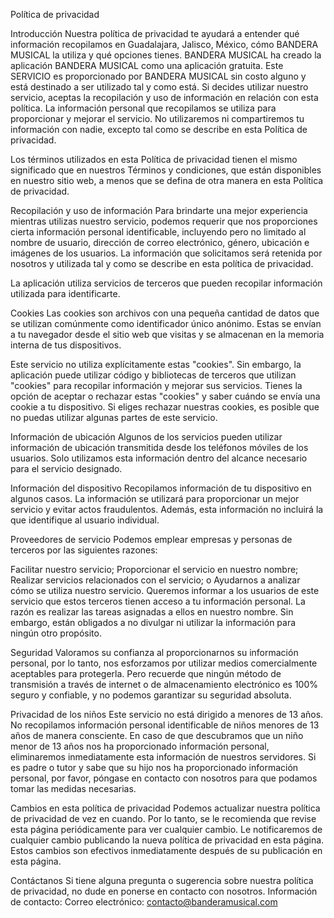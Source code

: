 Política de privacidad

Introducción
Nuestra política de privacidad te ayudará a entender qué información recopilamos en Guadalajara, Jalisco, México, cómo BANDERA MUSICAL la utiliza y
qué opciones tienes. BANDERA MUSICAL ha creado la aplicación BANDERA MUSICAL como una aplicación gratuita. Este SERVICIO es proporcionado por BANDERA MUSICAL 
sin costo alguno y está destinado a ser utilizado tal y como está. Si decides utilizar nuestro servicio, aceptas la recopilación y uso de información en relación
con esta política. La información personal que recopilamos se utiliza para proporcionar y mejorar el servicio. No utilizaremos ni compartiremos tu información con
nadie, excepto tal como se describe en esta Política de privacidad.

Los términos utilizados en esta Política de privacidad tienen el mismo significado que en nuestros Términos y condiciones, que están disponibles en nuestro sitio web,
a menos que se defina de otra manera en esta Política de privacidad.

Recopilación y uso de información
Para brindarte una mejor experiencia mientras utilizas nuestro servicio, podemos requerir que nos proporciones cierta información personal identificable,
incluyendo pero no limitado al nombre de usuario, dirección de correo electrónico, género, ubicación e imágenes de los usuarios.
La información que solicitamos será retenida por nosotros y utilizada tal y como se describe en esta política de privacidad.

La aplicación utiliza servicios de terceros que pueden recopilar información utilizada para identificarte.

Cookies
Las cookies son archivos con una pequeña cantidad de datos que se utilizan comúnmente como identificador único anónimo.
Estas se envían a tu navegador desde el sitio web que visitas y se almacenan en la memoria interna de tus dispositivos.

Este servicio no utiliza explícitamente estas "cookies". Sin embargo, la aplicación puede utilizar código y bibliotecas de terceros que utilizan "cookies" 
para recopilar información y mejorar sus servicios. Tienes la opción de aceptar o rechazar estas "cookies" y saber cuándo se envía una cookie a tu dispositivo. 
Si eliges rechazar nuestras cookies, es posible que no puedas utilizar algunas partes de este servicio.

Información de ubicación
Algunos de los servicios pueden utilizar información de ubicación transmitida desde los teléfonos móviles de los usuarios. 
Solo utilizamos esta información dentro del alcance necesario para el servicio designado.

Información del dispositivo
Recopilamos información de tu dispositivo en algunos casos. La información se utilizará para proporcionar un mejor servicio y evitar actos fraudulentos.
Además, esta información no incluirá la que identifique al usuario individual.

Proveedores de servicio
Podemos emplear empresas y personas de terceros por las siguientes razones:

Facilitar nuestro servicio;
Proporcionar el servicio en nuestro nombre;
Realizar servicios relacionados con el servicio; o
Ayudarnos a analizar cómo se utiliza nuestro servicio.
Queremos informar a los usuarios de este servicio que estos terceros tienen acceso a tu información personal. La razón es realizar las tareas asignadas
a ellos en nuestro nombre. Sin embargo, están obligados a no divulgar ni utilizar la información para ningún otro propósito.


Seguridad
Valoramos su confianza al proporcionarnos su información personal, por lo tanto, nos esforzamos por utilizar medios comercialmente aceptables para protegerla. 
Pero recuerde que ningún método de transmisión a través de internet o de almacenamiento electrónico es 100% seguro y confiable, y no podemos garantizar su seguridad 
absoluta.

Privacidad de los niños
Este servicio no está dirigido a menores de 13 años. No recopilamos información personal identificable de niños menores de 13 años de manera consciente. 
En caso de que descubramos que un niño menor de 13 años nos ha proporcionado información personal, eliminaremos inmediatamente esta información de nuestros servidores.
Si es padre o tutor y sabe que su hijo nos ha proporcionado información personal, por favor, póngase en contacto con nosotros para que podamos tomar las medidas 
necesarias.

Cambios en esta política de privacidad
Podemos actualizar nuestra política de privacidad de vez en cuando. Por lo tanto, se le recomienda que revise esta página periódicamente para ver cualquier cambio.
Le notificaremos de cualquier cambio publicando la nueva política de privacidad en esta página. Estos cambios son efectivos inmediatamente después de su publicación
en esta página.

Contáctanos
Si tiene alguna pregunta o sugerencia sobre nuestra política de privacidad, no dude en ponerse en contacto con nosotros.
Información de contacto:
Correo electrónico: contacto@banderamusical.com
